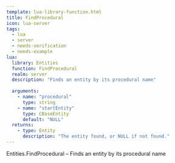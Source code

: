 ```yaml
---
template: lua-library-function.html
title: FindProcedural
icon: lua-server
tags:
  - lua
  - server
  - needs-verification
  - needs-example
lua:
  library: Entities
  function: FindProcedural
  realm: server
  description: "Finds an entity by its procedural name"
  
  arguments:
    - name: "procedural"
      type: string
    - name: "startEntity"
      type: CBaseEntity
      default: "NULL"
  returns:
    - type: Entity
      description: "The entity found, or NULL if not found."
---
```


<div class="lua__search__keywords">
Entities.FindProcedural &#x2013; Finds an entity by its procedural name
</div>
